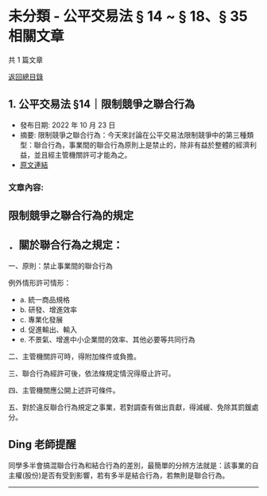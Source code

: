 # 未分類 - 公平交易法 § 14 ~ § 18、§ 35 相關文章

共 1 篇文章

[返回總目錄](00_總目錄.md)

## 1. 公平交易法 §14｜限制競爭之聯合行為

- 發布日期: 2022 年 10 月 23 日
- 摘要: 限制競爭之聯合行為：今天來討論在公平交易法限制競爭中的第三種類型：聯合行為，事業間的聯合行為原則上是禁止的，除非有益於整體的經濟利益，並且經主管機關許可才能為之。
- [原文連結](https://www.jasper-realestate.com/%e9%99%90%e5%88%b6%e7%ab%b6%e7%88%ad%e4%b9%8b%e8%81%af%e5%90%88%e8%a1%8c%e7%82%ba/)

### 文章內容:

## 限制競爭之聯合行為的規定

## ．關於聯合行為之規定：

一、原則：禁止事業間的聯合行為

例外情形許可情形：

- a. 統一商品規格
- b. 研發、增進效率
- c. 專業化發展
- d. 促進輸出、輸入
- e. 不景氣、增進中小企業間的效率、其他必要等共同行為

二、主管機關許可時，得附加條件或負擔。

三、聯合行為經許可後，依法條規定情況得廢止許可。

四、主管機關應公開上述許可條件。

五、對於違反聯合行為規定之事業，若對調查有做出貢獻，得減緩、免除其罰鍰處分。

## Ding 老師提醒

同學多半會搞混聯合行為和結合行為的差別，最簡單的分辨方法就是：該事業的自主權(股份)是否有受到影響，若有多半是結合行為，若無則是聯合行為。

---

